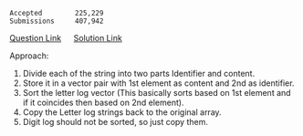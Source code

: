     Accepted        225,229
    Submissions     407,942
[Question Link](https://leetcode.com/problems/reorder-data-in-log-files/)  &emsp; [Solution Link](https://github.com/yvrakesh/Leetcode/blob/main/Amazon/Source%20Code/1.%20Reorder%20Data%20in%20Log%20Files/sol.cpp)

Approach:
1. Divide each of the string into two parts Identifier and content.
2. Store it in a vector pair with 1st element as content and 2nd as identifier.
3. Sort the letter log vector (This basically sorts based on 1st element and if it coincides then based on 2nd element).
4. Copy the Letter log strings back to the original array.
5. Digit log should not be sorted, so just copy them.